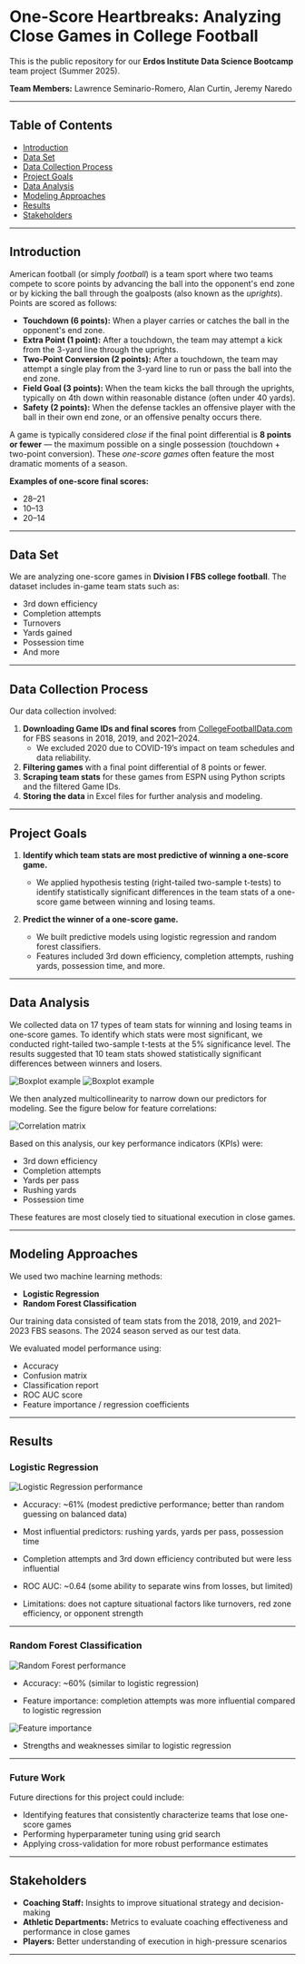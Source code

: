 # One-Score Heartbreaks: Analyzing Close Games in College Football

This is the public repository for our **Erdos Institute Data Science Bootcamp** team project (Summer 2025).

**Team Members:** Lawrence Seminario-Romero, Alan Curtin, Jeremy Naredo  

---

## Table of Contents  
- [Introduction](#introduction)  
- [Data Set](#data-set)  
- [Data Collection Process](#data-collection-process)  
- [Project Goals](#project-goals)  
- [Data Analysis](#data-analysis)  
- [Modeling Approaches](#modeling-approaches)
- [Results](#results) 
- [Stakeholders](#stakeholders)  

---

## Introduction
American football (or simply *football*) is a team sport where two teams compete to score points by advancing the ball into the opponent's end zone or by kicking the ball through the goalposts (also known as the *uprights*). Points are scored as follows:
- **Touchdown (6 points):** When a player carries or catches the ball in the opponent's end zone.
- **Extra Point (1 point):** After a touchdown, the team may attempt a kick from the 3-yard line through the uprights.
- **Two-Point Conversion (2 points):** After a touchdown, the team may attempt a single play from the 3-yard line to run or pass the ball into the end zone.
- **Field Goal (3 points):** When the team kicks the ball through the uprights, typically on 4th down within reasonable distance (often under 40 yards).
- **Safety (2 points):** When the defense tackles an offensive player with the ball in their own end zone, or an offensive penalty occurs there.

A game is typically considered *close* if the final point differential is **8 points or fewer** — the maximum possible on a single possession (touchdown + two-point conversion). These *one-score games* often feature the most dramatic moments of a season.

**Examples of one-score final scores:**
- 28–21  
- 10–13  
- 20–14  

---

## Data Set

We are analyzing one-score games in **Division I FBS college football**. The dataset includes in-game team stats such as:
- 3rd down efficiency  
- Completion attempts  
- Turnovers  
- Yards gained  
- Possession time  
- And more  

---

## Data Collection Process

Our data collection involved:
1. **Downloading Game IDs and final scores** from [CollegeFootballData.com](https://collegefootballdata.com/) for FBS seasons in 2018, 2019, and 2021–2024.  
   - We excluded 2020 due to COVID-19’s impact on team schedules and data reliability.
2. **Filtering games** with a final point differential of 8 points or fewer.
3. **Scraping team stats** for these games from ESPN using Python scripts and the filtered Game IDs.
4. **Storing the data** in Excel files for further analysis and modeling.

---

## Project Goals

1. **Identify which team stats are most predictive of winning a one-score game.**  
   - We applied hypothesis testing (right-tailed two-sample t-tests) to identify statistically significant differences in the team stats of a one-score game between winning and losing teams.

2. **Predict the winner of a one-score game.**  
   - We built predictive models using logistic regression and random forest classifiers.
   - Features included 3rd down efficiency, completion attempts, rushing yards, possession time, and more.

---

## Data Analysis

We collected data on 17 types of team stats for winning and losing teams in one-score games. To identify which stats were most significant, we conducted right-tailed two-sample t-tests at the 5% significance level. The results suggested that 10 team stats showed statistically significant differences between winners and losers.

<img alt="Boxplot example" src="Slides/Data Science Slides Pic 2.png">
<img alt="Boxplot example" src="Slides/Data Science Slides Pic 5.png">

We then analyzed multicollinearity to narrow down our predictors for modeling. See the figure below for feature correlations:

<img alt="Correlation matrix" src="Slides/Data Science Slides Pic 3.png">

Based on this analysis, our key performance indicators (KPIs) were:
- 3rd down efficiency
- Completion attempts
- Yards per pass
- Rushing yards
- Possession time  

These features are most closely tied to situational execution in close games.

---

## Modeling Approaches

We used two machine learning methods:
- **Logistic Regression**
- **Random Forest Classification**

Our training data consisted of team stats from the 2018, 2019, and 2021–2023 FBS seasons. The 2024 season served as our test data.

We evaluated model performance using:
- Accuracy
- Confusion matrix
- Classification report
- ROC AUC score
- Feature importance / regression coefficients  

---

## Results

### Logistic Regression  
<img alt="Logistic Regression performance" src="Slides/Data Science Slides Pic 4.png">  

- Accuracy: ~61% (modest predictive performance; better than random guessing on balanced data)

- Most influential predictors: rushing yards, yards per pass, possession time
  
- Completion attempts and 3rd down efficiency contributed but were less influential
  
- ROC AUC: ~0.64 (some ability to separate wins from losses, but limited)
  
- Limitations: does not capture situational factors like turnovers, red zone efficiency, or opponent strength  

---

### Random Forest Classification  
<img alt="Random Forest performance" src="Slides/Data Science Slides Pic 7.png">  

- Accuracy: ~60% (similar to logistic regression)

- Feature importance: completion attempts was more influential compared to logistic regression  
<img alt="Feature importance" src="Slides/Data Science Slides Pic 8.png">

- Strengths and weaknesses similar to logistic regression  

---

### Future Work  
Future directions for this project could include:
- Identifying features that consistently characterize teams that lose one-score games  
- Performing hyperparameter tuning using grid search  
- Applying cross-validation for more robust performance estimates  

---

## Stakeholders  

- **Coaching Staff:** Insights to improve situational strategy and decision-making  
- **Athletic Departments:** Metrics to evaluate coaching effectiveness and performance in close games  
- **Players:** Better understanding of execution in high-pressure scenarios  

---
